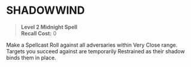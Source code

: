 # SHADOWWIND

> **Level 2 Midnight Spell**  
> **Recall Cost:** 0

Make a Spellcast Roll against all adversaries within Very Close range. Targets you succeed against are temporarily Restrained as their shadow binds them in place.